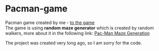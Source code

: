 # Pacman-game
Pacman game created by me - [to the game](https://sapphire-jasper-magnolia.glitch.me/)<br>
The game is using <b>random maze generator</b> which is created by random walkers, more about it in the following link: [Pac-Man Maze Generation](https://www.contralogic.com/2d-pac-man-style-maze-generation/)

The project was created very long ago, so I am sorry for the code.
